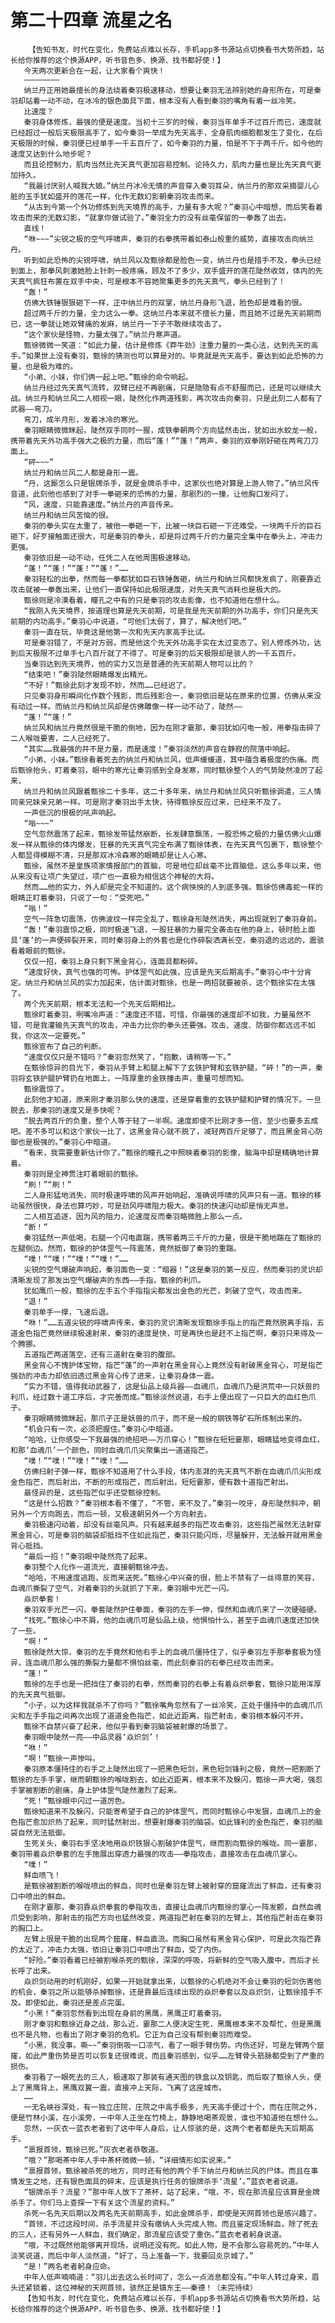 # 第二十四章 流星之名
        【告知书友，时代在变化，免费站点难以长存，手机app多书源站点切换看书大势所趋，站长给你推荐的这个换源APP，听书音色多、换源、找书都好使！】
       今天两次更新合在一起，让大家看个爽快！
       ————————
       纳兰丹正用她最擅长的身法绕着秦羽极速移动，想要让秦羽无法辨别她的身形所在，可是秦羽却站着一动不动，在冰冷的银色面具下面，根本没有人看到秦羽的嘴角有着一丝冷笑。
       比速度？
       秦羽身体修炼，最强的便是速度。当初十三岁的时候，秦羽当年单手不过百斤而已，速度就已经超过一般后天极限高手了，如今秦羽一举成为先天高手，全身肌肉细胞都发生了变化，在后天极限的时候，秦羽便已经单手一千五百斤了，如今秦羽的力量，怕是不下于两千斤。如今他的速度又达到什么地步呢？
       而且论控制力，肌肉当然比先天真气更加容易控制。论持久力，肌肉力量也是比先天真气更加持久。
       “我最讨厌别人喊我大娘。”纳兰丹冰冷无情的声音穿入秦羽耳朵，纳兰丹的那双采摘婴儿心脏的玉手犹如盛开的莲花一样，化作无数幻影朝秦羽攻击而来。
       “从古到今第一个外功修炼到先天境界的高手，力量有多大呢？”秦羽心中暗想，而后笑看着攻击而来的无数幻影，“就拿你做试验了。”秦羽全力的没有丝毫保留的一拳轰了出去。
       直线！
       “咻~~~”尖锐之极的空气呼啸声，秦羽的右拳携带着如泰山般重的威势，直接攻击向纳兰丹。
       听到如此恐怖的尖锐呼啸，纳兰风以及甄徐都是脸色一变，纳兰丹也是措手不及，拳头已经到面上，那拳风刺激她脸上针刺一般疼痛，顾及不了多少，双手盛开的莲花陡然收敛，体内的先天真气疯狂布置在双手中央，可是根本不容她聚集更多的先天真气，拳头已经到了！
       “轰！”
       仿佛大铁锤狠狠砸下一样，正中纳兰丹的双掌，纳兰丹身形飞退，脸色却是难看的很。
       超过两千斤的力量，全力这么一拳。这纳兰丹本来就不擅长力量，而且她不过是先天前期而已，这一拳就让她双臂痛的发麻，纳兰丹一下子不敢继续攻击了。
       “这个家伙是怪物，力量太强了。”纳兰丹寒声道。
       甄徐微微一笑道：“如此力量，估计是修炼《莽牛劲》注重力量的一类心法，达到先天的高手。”如果世上没有秦羽，甄徐的猜测也可以算是对的。毕竟就是先天高手，要达到如此恐怖的力量，也是极为难的。
       “小弟、小妹，你们俩一起上吧。”甄徐的命令响起。
       纳兰丹经过先天真气流转，双臂已经不再剧痛，只是隐隐有点不舒服而已，还是可以继续大战。纳兰丹和纳兰风二人相视一眼，陡然化作两道残影，再次攻击向秦羽，只是此刻二人都有了武器——弯刀。
       弯刀，成半月形，发着冰冷的寒光。
       秦羽眼睛微微眯起，陡然双手同时一握，成铁拳朝两个方向猛然击出，犹如出水蛟龙一般，携带着先天外功高手强大之极的力量，而后“蓬！”“蓬！”两声，秦羽的双拳刚好砸在两弯刀刀面上。
       “砰~~~”
       纳兰丹和纳兰风二人都是身形一震。
       “丹，这厮怎么只是银牌杀手，就是金牌杀手中，这家伙也绝对算是上游人物了。”纳兰风传音道，此刻他也感到了对手一拳砸来的恐怖的力量，那剧烈的一撞，让他胸口发闷了。
       “风，速度，只能靠速度。”纳兰丹的声音传来。
       纳兰丹和纳兰风苦恼的很。
       秦羽的拳头实在太重了，被他一拳砸一下，比被一块巨石砸一下还难受。一块两千斤的巨石砸下，好歹接触面还很大，可是秦羽的拳头，却是将过两千斤的力量完全集中在拳头上，冲击力更强。
       秦羽依旧是一动不动，任凭二人在他周围极速移动。
       “蓬！”“蓬！”“蓬！”“蓬！”……
       秦羽轻松的出拳，然而每一拳都犹如巨石铁锤轰砸，纳兰丹和纳兰风都快发疯了，刚要靠近攻击就被一拳轰出来，让他们一直保持如此极限速度，对先天真气消耗也是极大的。
       甄徐则是冷漠看着，瞳孔之中有的只是秦羽的攻击影像，也不知道他在想什么。
       “我刚入先天境界，按道理也算是先天前期，可是我是先天前期的外功高手，你们只是先天前期的内功高手。”秦羽心中说道，“可他们太弱了，算了，解决他们吧。”
       秦羽一直在玩，毕竟这是他第一次和先天内家高手比试。
       可是秦羽错了，不是对方弱，而是他这个先天外功高手实在太过变态了。别人修炼外功，达到后天极限不过单手七八百斤就了不得了。可是秦羽的后天极限却是骇人的一千五百斤。
       当秦羽达到先天境界，他的实力又岂是普通的先天前期人物可以比的？
       “结束吧！”秦羽陡然眼睛爆发出精光。
       “不好！”甄徐此刻才发现不妙，然而……已经迟了。
       只见秦羽身形瞬间化作数个残影，而后残影合一，秦羽依旧是站在原来的位置，仿佛从来没有动过一样。而纳兰丹和纳兰风却是仿佛雕像一样一动不动了，陡然——
       “蓬！”“蓬！”
       纳兰风和纳兰丹竟然很是干脆的倒地，因为在刚才霎那，秦羽犹如闪电一般，用拳指击碎了二人喉咙要害，二人已经死了。
       “其实……我最强的并不是力量，而是速度！”秦羽淡然的声音在静寂的院落中响起。
       “小弟、小妹。”甄徐看着死去的纳兰丹和纳兰风，低声缓缓道，其中蕴含着极度的伤痛。而后甄徐抬头，盯着秦羽，眼中的寒光让秦羽感到全身发寒，同时甄徐整个人的气势陡然凌厉了起来，
       纳兰丹和纳兰风跟着甄徐二十多年，这二十多年来，纳兰丹和纳兰风只听甄徐调遣，三人情同亲兄妹亲兄弟一样。可是刚才秦羽出手太快，待得甄徐反应过来，已经来不及了。
       一声低沉的恨极的吼声响起。
       “嗡~~~”
       空气忽然震荡了起来，甄徐发带猛然崩断，长发肆意飘荡，一股恐怖之极的力量仿佛火山爆发一样从甄徐的体内爆发，狂暴的先天真气完全布满了甄徐体表，在先天真气包裹下，甄徐整个人都显得模糊不清，只是那双冰冷森寒的眼睛却是让人心寒。
       甄徐，虽然不是皇族项家情报部门的首脑，可是地位却丝毫不比首脑低，这么多年以来，他从来没有让项广失望过，项广也一直极为相信这个神秘的大将。
       然而……他的实力，外人却是完全不知道的。这个病怏怏的人到底多强。甄徐仿佛毒蛇一样的眼睛正盯着秦羽，只说了一句：“受死吧。”
       “嗡！”
       空气一阵急切震荡，仿佛波纹一样完全乱了，甄徐身形陡然消失，再出现就到了秦羽身前。
       “轰！”秦羽震惊之极，同时极速飞退，一股狂暴的力量完全袭击在他的身上，顿时脸上面具‘蓬’的一声便碎裂开来，同时秦羽身上的外套也是化作碎裂洒满长空，秦羽退的远远的，震骇看着眼前的甄徐。
       仅仅一招，秦羽上身只剩下黑金背心，连面具都粉碎。
       “速度好快，真气也强的可怖。护体罡气如此强，应该是先天后期高手。”秦羽心中十分肯定。纳兰丹和纳兰风的实力加起来，估计面对甄徐，也是一两招就要被杀，这个甄徐实在太强了。
       两个先天前期，根本无法和一个先天后期相比。
       甄徐盯着秦羽，咧嘴冷声道：“速度还不错，可惜，你最强的速度却不如我，力量虽然不错，可是我灌输先天真气的攻击，冲击力比你的拳头还要强。攻击、速度、防御你都远远不如我，你这次一定要死。”
       甄徐宣布了自己的判断。
       “速度仅仅只是不错吗？”秦羽忽然笑了，“抱歉，请稍等一下。”
       在甄徐惊异的目光下，秦羽从手臂上和腿上解下了玄铁护臂和玄铁护腿，“砰！”的一声，秦羽将玄铁护腿护臂扔在地面上，一阵厚重的金铁撞击声，重量可想而知。
       甄徐震惊了。
       此刻他才知道，原来刚才秦羽那么快的速度，还是穿着重的玄铁护腿和护臂的情况下。一旦脱去，那秦羽的速度又是多快呢？
       “脱去两百斤的负重，整个人等于轻了一半啊。速度即使不比刚才多一倍，至少也要多五成吧。差不多可以和这个家伙一比了，这黑金背心就不脱了，减轻两百斤足够了，而且黑金背心防御也是极强的。”秦羽心中暗道。
       “看来，我需要重新估计你了。”甄徐的瞳孔之中照映着秦羽的影像，脑海中却是精确地计算着。
       秦羽则是全神贯注盯着眼前的甄徐。
       “刷！”“刷！”
       二人身形猛地消失，同时极速呼啸的风声开始响起，准确说呼啸的风声只有一道。甄徐的移动虽然很快，身法也算巧妙，可是劲风呼啸阻力极大。秦羽的快速闪动却是悄无声息。
       二人相互追逐，因为风的阻力，论速度反而秦羽略微胜上那么一点。
       “断！”
       秦羽猛然一声低喝，右腿一个闪电直踹，携带着两三千斤的力量，很是干脆地踹在了甄徐的左腿侧边。然而，甄徐的护体罡气一阵震荡，竟然抵御了秦羽的重踹。
       “噗！”“噗！”“噗！”“噗！”……
       尖锐的空气爆破声响起，秦羽面色一变：“暗器！”这是秦羽的第一反应，然而秦羽的灵识却清晰发现了那发出空气爆破声的东西——手指，甄徐的利爪。
       犹如鹰爪一般，甄徐的左手五个手指指尖都发出金色的光芒，刺破了空气，攻击而来。
       “退！”
       秦羽单手一撑，飞速后退。
       “咻！”……五道尖锐的呼啸声传来，秦羽的灵识清晰发现甄徐手指上的指芒竟然脱离手指，五道金色指芒竟然继续极速射来，秦羽的速度是快，可是再快也是赶不上指芒啊，秦羽只来得及一个腾挪。
       五道指芒两道落空，还有三道射在秦羽的腹部。
       黑金背心不愧护体宝物，指芒“蓬”的一声射在黑金背心上竟然没有射破黑金背心，可是指芒强劲的冲击力却依旧透过黑金背心传了进来，让秦羽身体一震。
       “实力不错，值得我动武器了，这是仙品上级兵器——血魂爪，血魂爪乃是洪荒中一只妖兽的利爪，经过数十道工序后，才完善而成。”甄徐淡然说道，右手上便出现了一只巨大的血红色爪子。
       秦羽眼睛微微眯起，那爪子正是妖兽的爪子，而不是一般的钢铁等矿石所炼制出来的。
       “机会只有一次，必须把握住。”秦羽心中暗道。
       “哈哈，让你感受一下我最强的绝招吧——万爪穿心！”甄徐在短短霎那，眼睛猛地变得血红，和那‘血魂爪’一个颜色，同时血魂爪爪尖聚集出一道道指芒。
       “噗！”“噗！”“噗！”“噗！”……
       仿佛扫射子弹一样，甄徐不知道用了什么手段，体内澎湃的先天真气不断在血魂爪爪尖形成金色指芒，而后射出，不断的形成指芒，而后射出，短短霎那，便有数十道指芒射出。
       最怪异的是，这些指芒似乎还受甄徐控制。
       “这是什么招数？”秦羽根本看不懂了，“不管，来不及了。”秦羽一咬牙，身形陡然斜冲，朝另外一个方向跑去，而后一顿，又极速朝另外一个方向射去。
       秦羽极速闪动着，却没有丝毫风声。只有越来越多的指芒攻击秦羽，这些指芒虽然无法射穿黑金背心，可是秦羽的脑袋却抵挡不住如此指芒，秦羽只能闪烁，尽量躲开，无法躲开就用黑金背心抵挡。
       “最后一招！”秦羽眼中陡然亮了起来。
       秦羽整个人化作一道流光，直接朝甄徐冲去。
       “哈哈，不用速度逃跑，反而来送死。”甄徐心中兴奋的很，脸上不禁有了一丝得意的笑容，血魂爪撕裂了空气，对着秦羽的头就抓了下来，秦羽眼中光芒一闪。
       焱炽拳套！
       秦羽双手光芒一闪，拳套陡然护住拳面，秦羽的左手一伸，悍然和血魂爪来了一次硬碰硬。
       “找死。”甄徐心中不屑，他的血魂爪可是仙品上级，他惧怕什么，甚至于血魂爪速度还加快了一些。
       “啊！”
       甄徐陡然大惊，秦羽的左手竟然和他右手上的血魂爪僵持住了，似乎秦羽左手那拳套极为怪异，连血魂爪那么强的撕裂力量都不惧怕丝毫，而此刻秦羽的右拳已经攻击而来。
       “蓬！”
       甄徐的左手也是一把挡住了秦羽的右拳，然而秦羽的右拳上有着焱炽拳套，甄徐只能用浑厚的先天真气抵御。
       “小子，以为这样我就杀不了你吗？”甄徐嘴角忽然有了一丝冷笑，正处于僵持中的血魂爪爪尖和左手手指之间再次出现了道道金色指芒，如此近距离，指芒射击，秦羽根本躲闪不开。
       甄徐不自禁兴奋了起来，他似乎看到秦羽脑袋被射爆的场景了。
       秦羽眼中陡然一亮——中品灵器‘焱炽剑’！
       “咻！”
       “啊！”甄徐一声惨叫。
       秦羽原本僵持住的右手之上陡然出现了一把黑色短剑，黑色短剑锋利之极，竟然一把割断了甄徐的左手手掌，继而朝甄徐的喉咙割去，如此近距离，根本来不及躲闪，甄徐一声大喝，强忍手掌被割断的剧痛，身上护体罡气陡然激烈了起来。
       “死！”甄徐眼中闪过一道厉色。
       甄徐知道来不及躲闪，只能寄希望于自己的护体罡气，而同时甄徐心中发狠，血魂爪上的金色指芒愈加炽热了起来，同时猛然射出，想要射爆秦羽的脑袋。如此锋利的金色指芒，秦羽的脑袋自然无法抵御。
       生死关头，秦羽右手坚决地用焱炽铁狠心割破护体罡气，继而割向甄徐的喉咙。同一霎那，秦羽带着焱炽拳套的左手施展出穿透力最强的攻击——拳指攻击，直接攻击在血魂爪掌心。
       “噗！”
       鲜血喷飞！
       是甄徐被割断的喉咙喷出的鲜血，同时也是秦羽左臂上被射穿的窟窿流出了鲜血，还有秦羽口中喷出的鲜血。
       在刚才霎那，秦羽靠焱炽拳套的拳指攻击，直接让血魂爪内甄徐的掌心一阵发颤，自然血魂爪受到影响，那射击的指芒方向也猛然改变，两道指芒射在秦羽的左臂上，其他指芒射击在秦羽的胸口上。
       左臂上很是干脆的出现两个窟窿，鲜血直流。而胸口虽然有黑金背心保护，可是此次指芒靠的太近了，冲击力太强，依旧让秦羽口中喷出了鲜血，受了内伤。
       “好险。”秦羽看着已经被割喉杀死的甄徐，深深的呼吸，将新鲜的空气吸入腹中，而后才长长呼了出来。
       焱炽剑动用的时机刚好，如果一开始就拿出来，以甄徐的心机绝对不会让秦羽的短剑伤害他的机会，秦羽之所以能够杀掉甄徐，还是靠最后连续出现的焱炽拳套以及焱炽剑，让甄徐措手不及。即使如此，秦羽还是差点完蛋。
       “小黑！”秦羽忽然看到出现在身前的黑鹰，黑鹰正盯着秦羽。
       刚才秦羽和甄徐近身之战，那么近，霎那二人便决定生死，黑鹰根本来不及帮忙，但是黑鹰也不是凡物，也看出了刚才秦羽的危机。它正为自己没有帮到秦羽而难受。
       “小黑，我没事。嘶~~”秦羽倒吸一口凉气，看了一眼手臂伤势。内伤还好，可是左臂两个窟窿，如此严重伤势是否可以恢复还很难说，而且秦羽感到，似乎……左臂骨头筋脉都受到了严重的损伤。
       秦羽看了一眼死去的三人，极速取了那装有通天图的铁盒以及钥匙，而后取了甄徐人头，便上了黑鹰背上，黑鹰双翼一震，直接冲上天际，飞离了这座城市。
       ……
       一无名峡谷深处，有一独立庄院，庄院之中高手极多，先天高手便过十个，而在庄院之外，便是竹林小溪，在小溪旁，一中年人正坐在竹椅上，静静地喝茶观景，谁也不知道他在想什么。
       忽然，一灰衣一蓝衣老者到了这中年人身后，让人惊骇的是，这两个老者都是先天后期高手。
       “禀报首领，甄徐已死。”灰衣老者恭敬道。
       “哦？”那喝茶中年人手中茶杯微微一顿，“详细情形如实说来。”
       “禀报首领，甄徐被杀死的地方，同时还有他的两个手下纳兰丹和纳兰风的尸体。而且在事情发生之地，还有银色面具的碎末，应该是执行任务的银牌杀手‘流星’。”蓝衣老者说道。
       “银牌杀手？流星？”那中年人放下了茶杯，站了起来，“哦，不，现在那流星应该算是金牌杀手了。你们马上查探一下有关这个流星的资料。”
       杀死一名先天后期以及两名先天前期高手，如此金牌杀手，即使是天网首领也是感兴趣了。
       “首领，不过这段时间，杀手流星并没有缴纳人头完成人物。而且鉴定现场鲜血，除了死去的三人，还有另外一人鲜血，我们确定，那流星应该受了重伤。”蓝衣老者躬身说道。
       “哦，不过既然他能够离开现场，说明还没有死。如此人物，是不会那么容易死的。”中年人淡笑说道，而后中年人淡然道，“好了，马上准备一下，我要回炎京城了。”
       “是！”两名老者躬身应命。
       中年人低声喃喃道：“羽儿出去这么长时间了，怎么一点消息都没有。”中年人转过身来，眉头还紧锁着，这位神秘的天网首领，骇然正是镇东王——秦德！（未完待续）
       【告知书友，时代在变化，免费站点难以长存，手机app多书源站点切换看书大势所趋，站长给你推荐的这个换源APP，听书音色多、换源、找书都好使！】